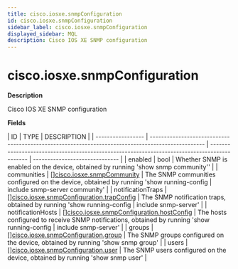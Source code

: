```yaml
---
title: cisco.iosxe.snmpConfiguration
id: cisco.iosxe.snmpConfiguration
sidebar_label: cisco.iosxe.snmpConfiguration
displayed_sidebar: MQL
description: Cisco IOS XE SNMP configuration
---
```


# cisco.iosxe.snmpConfiguration

**Description**

Cisco IOS XE SNMP configuration

**Fields**

| ID                | TYPE                                                                                              | DESCRIPTION                                                                                  |
| ----------------- | ------------------------------------------------------------------------------------------------- | -------------------------------------------------------------------------------------------- | ------------------------------ |
| enabled           | bool                                                                                              | Whether SNMP is enabled on the device, obtained by running 'show snmp community''            |
| communities       | &#91;&#93;[cisco.iosxe.snmpCommunity](cisco.iosxe.snmpcommunity.md)                               | The SNMP communities configured on the device, obtained by running 'show running-config      | include snmp-server community' |
| notificationTraps | &#91;&#93;[cisco.iosxe.snmpConfiguration.trapConfig](cisco.iosxe.snmpconfiguration.trapconfig.md) | The SNMP notification traps, obtained by running 'show running-config                        | include snmp-server'           |
| notificationHosts | &#91;&#93;[cisco.iosxe.snmpConfiguration.hostConfig](cisco.iosxe.snmpconfiguration.hostconfig.md) | The hosts configured to receive SNMP notifications, obtained by running 'show running-config | include snmp-server'           |
| groups            | &#91;&#93;[cisco.iosxe.snmpConfiguration.group](cisco.iosxe.snmpconfiguration.group.md)           | The SNMP groups configured on the device, obtained by running 'show snmp group'              |
| users             | &#91;&#93;[cisco.iosxe.snmpConfiguration.user](cisco.iosxe.snmpconfiguration.user.md)             | The SNMP users configured on the device, obtained by running 'show snmp user'                |
